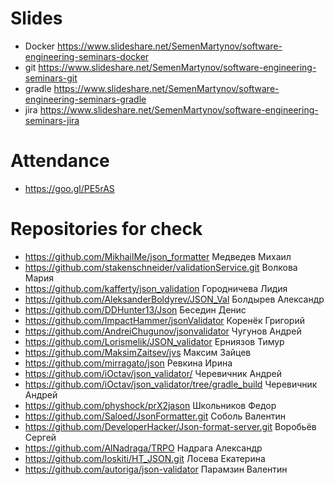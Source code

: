 # Slides

- Docker https://www.slideshare.net/SemenMartynov/software-engineering-seminars-docker
- git https://www.slideshare.net/SemenMartynov/software-engineering-seminars-git
- gradle https://www.slideshare.net/SemenMartynov/software-engineering-seminars-gradle
- jira https://www.slideshare.net/SemenMartynov/software-engineering-seminars-jira

# Attendance

- https://goo.gl/PE5rAS

# Repositories for check

- https://github.com/MikhailMe/json_formatter Медведев Михаил
- https://github.com/stakenschneider/validationService.git Волкова Мария
- https://github.com/kafferty/json_validation Городничева Лидия
- https://github.com/AleksanderBoldyrev/JSON_Val Болдырев Александр
- https://github.com/DDHunter13/Json Беседин Денис
- https://github.com/ImpactHammer/jsonValidator Коренёк Григорий
- https://github.com/AndreiChugunov/jsonvalidator Чугунов Андрей
- https://github.com/Lorismelik/JSON_validator Ерниязов Тимур
- https://github.com/MaksimZaitsev/jvs Максим Зайцев
- https://github.com/mirragato/json Ревкина Ирина
- https://github.com/iOctav/json_validator/ Черевичник Андрей
- https://github.com/iOctav/json_validator/tree/gradle_build Черевичник Андрей
- https://github.com/physhock/prX2jason Школьников Федор
- https://github.com/Saloed/JsonFormatter.git Соболь Валентин
- https://github.com/DeveloperHacker/Json-format-server.git Воробьёв Сергей
- https://github.com/AlNadraga/TRPO Надрага Александр
- https://github.com/loskiti/HT_JSON.git Лосева Екатерина
- https://github.com/autoriga/json-validator Парамзин Валентин
